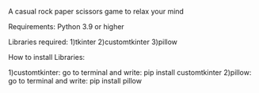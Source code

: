 A casual rock paper scissors game to relax your mind

Requirements:
Python 3.9 or higher

Libraries required:
1)tkinter
2)customtkinter
3)pillow

How to install Libraries:

1)customtkinter: go to terminal and write: pip install customtkinter
2)pillow: go to terminal and write: pip install pillow
